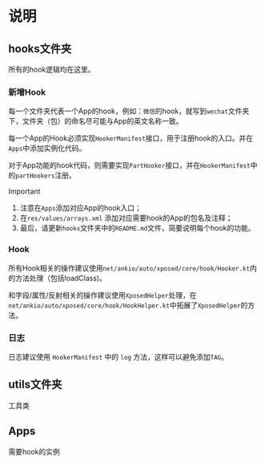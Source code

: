 # 说明

## hooks文件夹


所有的hook逻辑均在这里。

### 新增Hook
每一个文件夹代表一个App的hook，例如：`微信`的hook，就写到`wechat`文件夹下，文件夹（包）的命名尽可能与App的英文名称一致。

每一个App的Hook必须实现`HookerManifest`接口，用于注册hook的入口。并在`Apps`中添加实例化代码。

对于App功能的hook代码，则需要实现`PartHooker`接口，并在`HookerManifest`中的`partHookers`注册。

> [!IMPORTANT]
> 1. 注意在`Apps`添加对应App的hook入口；
> 2. 在`res/values/arrays.xml` 添加对应需要hook的App的包名及注释；
> 3. 最后，请更新`hooks`文件夹中的`README.md`文件，简要说明每个hook的功能。

### Hook

所有Hook相关的操作建议使用`net/ankio/auto/xposed/core/hook/Hooker.kt`内的方法处理（包括loadClass)。

和字段/属性/反射相关的操作建议使用`XposedHelper`处理，在`net/ankio/auto/xposed/core/hook/HookHelper.kt`中拓展了`XposedHelper`的方法。

### 日志

日志建议使用 `HookerManifest` 中的 `log` 方法，这样可以避免添加`TAG`。

## utils文件夹

工具类

## Apps

需要hook的实例